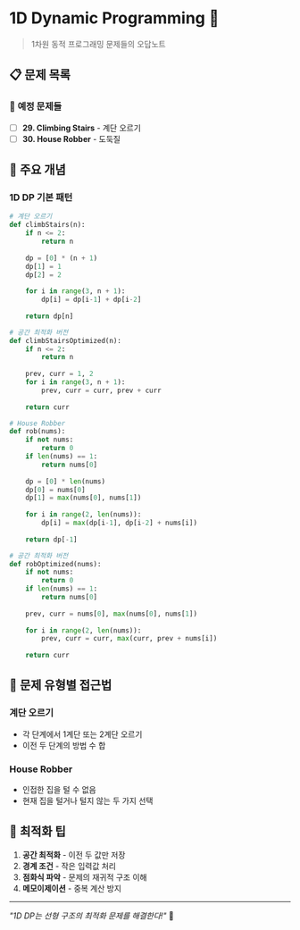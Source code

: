 # 1D Dynamic Programming 🧮

> 1차원 동적 프로그래밍 문제들의 오답노트

## 📋 문제 목록

### 🔄 **예정 문제들**
- [ ] **29. Climbing Stairs** - 계단 오르기
- [ ] **30. House Robber** - 도둑질

## 🔧 주요 개념

### **1D DP 기본 패턴**
```python
# 계단 오르기
def climbStairs(n):
    if n <= 2:
        return n
    
    dp = [0] * (n + 1)
    dp[1] = 1
    dp[2] = 2
    
    for i in range(3, n + 1):
        dp[i] = dp[i-1] + dp[i-2]
    
    return dp[n]

# 공간 최적화 버전
def climbStairsOptimized(n):
    if n <= 2:
        return n
    
    prev, curr = 1, 2
    for i in range(3, n + 1):
        prev, curr = curr, prev + curr
    
    return curr

# House Robber
def rob(nums):
    if not nums:
        return 0
    if len(nums) == 1:
        return nums[0]
    
    dp = [0] * len(nums)
    dp[0] = nums[0]
    dp[1] = max(nums[0], nums[1])
    
    for i in range(2, len(nums)):
        dp[i] = max(dp[i-1], dp[i-2] + nums[i])
    
    return dp[-1]

# 공간 최적화 버전
def robOptimized(nums):
    if not nums:
        return 0
    if len(nums) == 1:
        return nums[0]
    
    prev, curr = nums[0], max(nums[0], nums[1])
    
    for i in range(2, len(nums)):
        prev, curr = curr, max(curr, prev + nums[i])
    
    return curr
```

## 📝 문제 유형별 접근법

### **계단 오르기**
- 각 단계에서 1계단 또는 2계단 오르기
- 이전 두 단계의 방법 수 합

### **House Robber**
- 인접한 집을 털 수 없음
- 현재 집을 털거나 털지 않는 두 가지 선택

## 🚀 최적화 팁

1. **공간 최적화** - 이전 두 값만 저장
2. **경계 조건** - 작은 입력값 처리
3. **점화식 파악** - 문제의 재귀적 구조 이해
4. **메모이제이션** - 중복 계산 방지

---

*"1D DP는 선형 구조의 최적화 문제를 해결한다!"* 🚀
